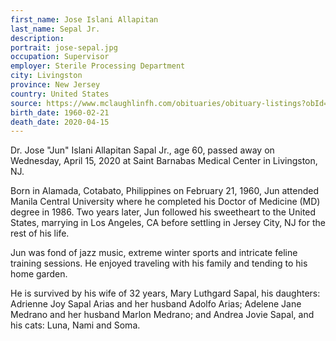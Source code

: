 ```yaml
---
first_name: Jose Islani Allapitan
last_name: Sepal Jr.
description: 
portrait: jose-sepal.jpg
occupation: Supervisor
employer: Sterile Processing Department
city: Livingston
province: New Jersey
country: United States
source: https://www.mclaughlinfh.com/obituaries/obituary-listings?obId=12713351
birth_date: 1960-02-21
death_date: 2020-04-15
---
```


Dr. Jose "Jun" Islani Allapitan Sapal Jr., age 60, passed away on Wednesday, April 15, 2020 at Saint Barnabas Medical Center in Livingston, NJ.

Born in Alamada, Cotabato, Philippines on February 21, 1960, Jun attended Manila Central University where he completed his Doctor of Medicine (MD) degree in 1986. Two years later, Jun followed his sweetheart to the United States, marrying in Los Angeles, CA before settling in Jersey City, NJ for the rest of his life.

Jun was fond of jazz music, extreme winter sports and intricate feline training sessions. He enjoyed traveling with his family and tending to his home garden.

He is survived by his wife of 32 years, Mary Luthgard Sapal, his daughters: Adrienne Joy Sapal Arias and her husband Adolfo Arias; Adelene Jane Medrano and her husband Marlon Medrano; and Andrea Jovie Sapal, and his cats: Luna, Nami and Soma.